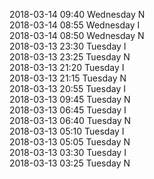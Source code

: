 2018-03-14 09:40 Wednesday  N  
2018-03-14 08:55 Wednesday  I  
2018-03-14 08:50 Wednesday  N  
2018-03-13 23:30 Tuesday  I  
2018-03-13 23:25 Tuesday  N  
2018-03-13 21:20 Tuesday  I  
2018-03-13 21:15 Tuesday  N  
2018-03-13 20:55 Tuesday  I  
2018-03-13 09:45 Tuesday  N  
2018-03-13 06:45 Tuesday  I  
2018-03-13 06:40 Tuesday  N  
2018-03-13 05:10 Tuesday  I  
2018-03-13 05:05 Tuesday  N  
2018-03-13 03:30 Tuesday  I  
2018-03-13 03:25 Tuesday  N  
